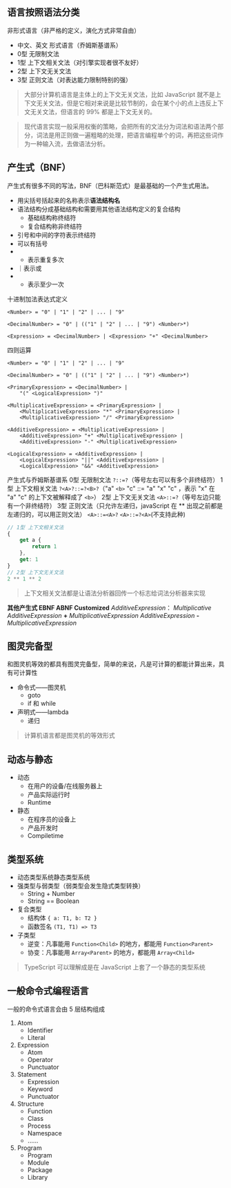
## 语言按照语法分类

 非形式语言（非严格的定义，演化方式非常自由）
  - 中文、英文
 形式语言（乔姆斯基谱系）
  - 0型 无限制文法
  - 1型 上下文相关文法（对引擎实现者很不友好）
  - 2型 上下文无关文法
  - 3型 正则文法（对表达能力限制特别的强）

>大部分计算机语言是主体上的上下文无关文法，比如 JavaScript 就不是上下文无关文法，但是它相对来说是比较节制的，会在某个小的点上违反上下文无关文法，但语言的 99% 都是上下文无关的。

>现代语言实现一般采用权衡的策略，会把所有的文法分为词法和语法两个部分，词法是用正则做一遍粗略的处理，把语言编程单个的词，再把这些词作为一种输入流，去做语法分析。

## 产生式（BNF）

产生式有很多不同的写法，BNF（巴科斯范式）是最基础的一个产生式用法。

- 用尖括号括起来的名称表示**语法结构名**
- 语法结构分成基础结构和需要用其他语法结构定义的复合结构
	- 基础结构称终结符
	- 复合结构称非终结符
- 引号和中间的字符表示终结符
- 可以有括号
- * 表示重复多次
- ｜表示或
- + 表示至少一次


十进制加法表达式定义
```
<Number> = "0" | "1" | "2" | ... | "9"

<DecimalNumber> = "0" | (("1" | "2" | ... | "9") <Number>*)

<Expression> = <DecimalNumber> | <Expression> "+" <DecimalNumber>
```

四则运算
```
<Number> = "0" | "1" | "2" | ... | "9"

<DecimalNumber> = "0" | (("1" | "2" | ... | "9") <Number>*)

<PrimaryExpression> = <DecimalNumber> |
	"(" <LogicalExpression> ")"

<MultiplicativeExpression> = <PrimaryExpression> |
	<MultiplicativeExpression> "*" <PrimaryExpression> |
	<MultiplicativeExpression> "/" <PrimaryExpression>

<AdditiveExpression> = <MultiplicativeExpression> |
	<AdditiveExpression> "+" <MultiplicativeExpression> |
	<AdditiveExpression> "-" <MultiplicativeExpression>

<LogicalExpression> = <AdditiveExpression> |
	<LogicalExpression> "||" <AdditiveExpression> |
	<LogicalExpression> "&&" <AdditiveExpression>
```

产生式与乔姆斯基谱系
 0型 无限制文法
	 `?::=?`（等号左右可以有多个非终结符）
 1型 上下文相关文法
	 `?<A>?::=?<B>?`（"a" `<b>` "c" ::= "a" "x" "c" ，表示 "x" 在 "a" "c" 的上下文被解释成了 `<b>`）
 2型 上下文无关文法
	 `<A>::=?`（等号左边只能有一个非终结符）
 3型 正则文法（只允许左递归，javaScript 在 ** 出现之前都是左递归的，可以用正则文法）
	 `<A>::=<A>?`
	 `<A>::=?<A>`(不支持此种)

```js
// 1型 上下文相关文法
{
	get a {
		return 1
	},
	get: 1
}
// 2型 上下文无关文法
2 ** 1 ** 2
```

>上下文相关文法都是让语法分析器回传一个标志给词法分析器来实现

**其他产生式 EBNF ABNF Customized**
 *AdditiveExpression*：
	 *Multiplicative*
	 *AdditiveExpression* **+** *MultiplicativeExpression*
	 *AdditiveExpression* **-** *MultiplicativeExpression*

## 图灵完备型

和图灵机等效的都具有图灵完备型，简单的来说，凡是可计算的都能计算出来，具有可计算性

- 命令式——图灵机
	- goto
	- if 和 while
- 声明式——lambda
	- 递归

>计算机语言都是图灵机的等效形式


## 动态与静态

- 动态
	- 在用户的设备/在线服务器上
	- 产品实际运行时
	- Runtime
- 静态
	- 在程序员的设备上
	- 产品开发时
	- Compiletime

## 类型系统

- 动态类型系统静态类型系统
- 强类型与弱类型（弱类型会发生隐式类型转换）
	- String + Number
	- String == Boolean
- 复合类型
	- 结构体 `{ a: T1, b: T2 }`
	- 函数签名 `(T1, T1) => T3`
- 子类型
	- 逆变：凡事能用 `Function<Child>` 的地方，都能用 `Function<Parent>` 
	- 协变：凡事能用 `Array<Parent>` 的地方，都能用 `Array<Child>`

>TypeScript 可以理解成是在 JavaScript 上套了一个静态的类型系统

## 一般命令式编程语言

一般的命令式语言会由 5 层结构组成

1. Atom
	- Identifier
	- Literal
2. Expression
	- Atom
	- Operator
	- Punctuator
3. Statement
	- Expression
	- Keyword
	- Punctuator
4. Structure
	- Function
	- Class
	- Process
	- Namespace
	- ......
5. Program
	- Program
	- Module
	- Package
	- Library